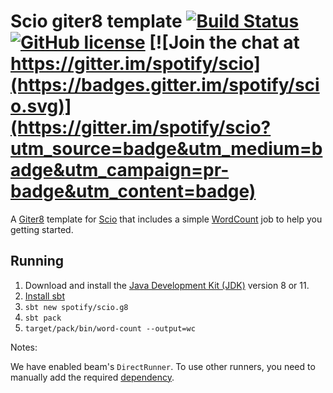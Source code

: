 Scio giter8 template
[![Build Status](https://travis-ci.org/spotify/scio.g8.svg?branch=master)](https://travis-ci.org/spotify/scio.g8)
[![GitHub license](https://img.shields.io/github/license/spotify/scio.g8.svg)](./LICENSE)
[![Join the chat at https://gitter.im/spotify/scio](https://badges.gitter.im/spotify/scio.svg)](https://gitter.im/spotify/scio?utm_source=badge&utm_medium=badge&utm_campaign=pr-badge&utm_content=badge)
====================

A [Giter8][g8] template for [Scio][scio] that includes a simple [WordCount][WordCount] job to help you getting started.

## Running

1. Download and install the [Java Development Kit (JDK)](https://adoptopenjdk.net/index.html) version 8 or 11.
2. [Install sbt](http://www.scala-sbt.org/1.x/docs/Setup.html)
3. `sbt new spotify/scio.g8`
4. `sbt pack`
5. `target/pack/bin/word-count --output=wc`

Notes:

We have enabled beam's `DirectRunner`. To use other runners, you need to manually add the required [dependency](src/main/g8/build.sbt#L45).    

[g8]: http://www.foundweekends.org/giter8/
[scio]: http://github.com/spotify/scio/
[WordCount]: src/main/g8/src/main/scala/$organization__packaged$/WordCount.scala 
